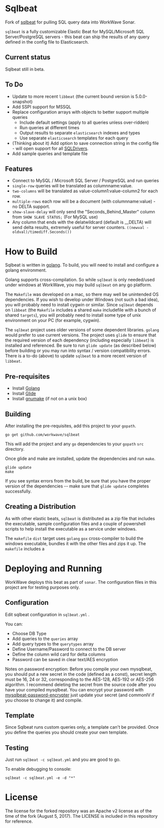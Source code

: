 # Sqlbeat
Fork of [sqlbeat](https://github.com/adibendahan/sqlbeat) for pulling SQL query data into WorkWave Sonar.

`sqlbeat` is a fully customizable Elastic Beat for MySQL/Microsoft SQL Server/PostgreSQL servers - this beat can ship the results of any query defined in the config file to Elasticsearch.

## Current status

Sqlbeat still in beta.

## To Do

* Update to more recent `libbeat` (the current bound version is 5.0.0-snapshot)
* Add SSPI support for MSSQL
* Replace configuration arrays with objects to better support multiple queries
  * Include default settings (apply to all queries unless over-ridden)
  * Run queries at different times
  * Output results to separate `elasticsearch` indexes and types
  * Use separate `elasticsearch` templates for each query
* (Thinking about it) Add option to save connection string in the config file - will open support for all [SQLDrivers](https://github.com/golang/go/wiki/SQLDrivers).
* Add sample queries and template file

## Features

* Connect to MySQL / Microsoft SQL Server / PostgreSQL and run queries
 * `single-row` queries will be translated as columnname:value.
 * `two-columns` will be translated as value-column1:value-column2 for each row.
 * `multiple-rows` each row will be a document (with columnname:value) - no DELTA support.
 * `show-slave-delay` will only send the "Seconds_Behind_Master" column from `SHOW SLAVE STATUS;` (For MySQL use)
* Any column that ends with the delatwildcard (default is __DELTA) will send delta results, extremely useful for server counters.
  `((newval - oldval)/timediff.Seconds())`

# How to Build

Sqlbeat is written in [golang](https://golang.org/).  To build, you will need
to install and configure a golang environment.  

Golang supports cross-compilation.  So while `sqlbeat` is only needed/used 
under windows at WorkWave, you may build `sqlbeat` on any go platform.  

The `Makefile` was developed on a mac, so there may well be unintended
OS dependencies.  If you wish to develop under Windows (not such a bad idea), you
will probably need to install cygwin or similar.  Since `sqlbeat` depends on
`libbeat` (the `Makefile` includes a shared `make` includefile with a bunch
of shared `targets`), you will probably need to install some type of unix environment
on your PC (for example, cygwin).

The `sqlbeat` project uses older versions of some dependent libraries.  `golang`
would prefer to use current versions.  The project uses `glide` to ensure that
the required version of each dependency (including especially `libbeat`) is
installed and referenced.  Be sure to run `glide update` (as described below)
before building or you may run into syntax / version compatibility errors.  There
is a to-do (above) to update `sqlbeat` to a more recent version of `libbeat`.

## Pre-requisites

* Install [Golang](https://golang.org/dl/)
* Install [Glide](https://github.com/Masterminds/glide)
* Install [gnumake](https://stackoverflow.com/questions/32127524/how-to-install-and-use-make-in-windows-8-1) (if not on a unix box)

## Building

After installing the pre-requisites, add this project to your `gopath`.

```
go get github.com/workwave/sqlbeat
```

This will add the project and any `go` dependencies to your `gopath` `src` directory.

Once glide and make are installed, update the dependencies and run `make`.

```
glide update
make 
```

If you see syntax errors from the build, be sure that you have the proper version
of the dependencies -- make sure that `glide update` completes successfully.

## Creating a Distribution

As with other elastic beats, `sqlbeat` is distributed as a zip file that
includes the executable, sample configuration files and a couple of powershell
scripts to help install the executable as a service under windows.

The `makefile` `dist` target uses `golang` `gox` cross-compiler to build the windows executable,
bundles it with the other files and zips it up.  The `makefile` includes a


# Deploying and Running

WorkWave deploys this beat as part of `sonar`.
The configuration files in this project are for testing purposes only.

## Configuration

Edit sqlbeat configuration in ```sqlbeat.yml``` .

You can:
 * Choose DB Type
 * Add queries to the `queries` array
 * Add query types to the `querytypes` array
 * Define Username/Password to connect to the DB server
 * Define the column wild card for delta columns
 * Password can be saved in clear text/AES encryption

Notes on password encryption: Before you compile your own mysqlbeat, you should put a new secret in the code (defined as a const), secret length must be 16, 24 or 32, corresponding to the AES-128, AES-192 or AES-256 algorithm. I recommend deleting the secret from the source code after you have your compiled mysqlbeat. You can encrypt your password with [mysqlbeat-password-encrypter](github.com/adibendahan/mysqlbeat-password-encrypter, "github.com/adibendahan/mysqlbeat-password-encrypter") just update your secret (and commonIV if you choose to change it) and compile.

## Template

 Since Sqlbeat runs custom queries only, a template can't be provided. Once you define the queries you should create your own template.

## Testing

Just run ```sqlbeat -c sqlbeat.yml``` and you are good to go.

To enable debugging to console:

```
sqlbeat -c sqlbeat.yml -e -d "*"
```

# License

The license for the forked repository was an Apache v2 license as of the time
of the fork (August 5, 2017).  The LICENSE is included in this repository for
reference.
